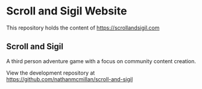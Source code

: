 # Scroll and Sigil Website

This repository holds the content of https://scrollandsigil.com

## Scroll and Sigil

A third person adventure game with a focus on community content creation.

View the development repository at https://github.com/nathanmcmillan/scroll-and-sigil
